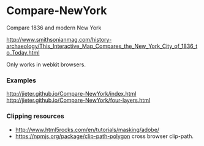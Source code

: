 Compare-NewYork
===============

Compare 1836 and modern New York

http://www.smithsonianmag.com/history-archaeology/This_Interactive_Map_Compares_the_New_York_City_of_1836_to_Today.html

Only works in webkit browsers.

### Examples
http://jieter.github.io/Compare-NewYork/index.html
http://jieter.github.io/Compare-NewYork/four-layers.html


### Clipping resources
- http://www.html5rocks.com/en/tutorials/masking/adobe/
- https://npmjs.org/package/clip-path-polygon cross browser clip-path.